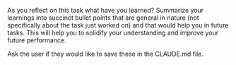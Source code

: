 As you reflect on this task what have you learned?  Summarize your learnings into succinct bullet points that are general in nature (not specifically about the task just worked on) and that would help you in future tasks.
This will help you to solidify your understanding and improve your future performance.

Ask the user if they would like to save these in the CLAUDE.md file.
